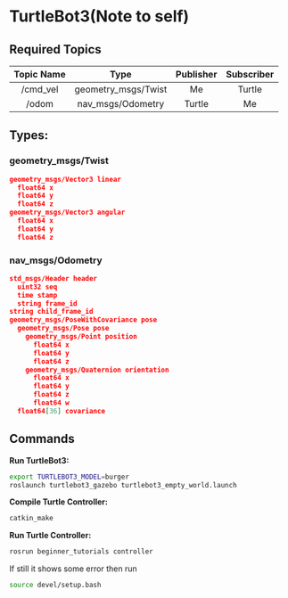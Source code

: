 # TurtleBot3(Note to self)

## Required Topics

| Topic Name |        Type         | Publisher | Subscriber |
| :--------: | :-----------------: | :-------: | :--------: |
|  /cmd_vel  | geometry_msgs/Twist |    Me     |   Turtle   |
|   /odom    |  nav_msgs/Odometry  |  Turtle   |     Me     |

## Types:

###  geometry_msgs/Twist

```json
geometry_msgs/Vector3 linear
  float64 x
  float64 y
  float64 z
geometry_msgs/Vector3 angular
  float64 x
  float64 y
  float64 z
```

### nav_msgs/Odometry

```json
std_msgs/Header header
  uint32 seq
  time stamp
  string frame_id
string child_frame_id
geometry_msgs/PoseWithCovariance pose
  geometry_msgs/Pose pose
    geometry_msgs/Point position
      float64 x
      float64 y
      float64 z
    geometry_msgs/Quaternion orientation
      float64 x
      float64 y
      float64 z
      float64 w
  float64[36] covariance

```



## Commands

**Run TurtleBot3:**  

```bash
export TURTLEBOT3_MODEL=burger
roslaunch turtlebot3_gazebo turtlebot3_empty_world.launch
```

**Compile Turtle Controller:**  

```bash
catkin_make
```

**Run Turtle Controller:**  

```bash
rosrun beginner_tutorials controller
```

If still it shows some error then run

```bash
source devel/setup.bash
```

